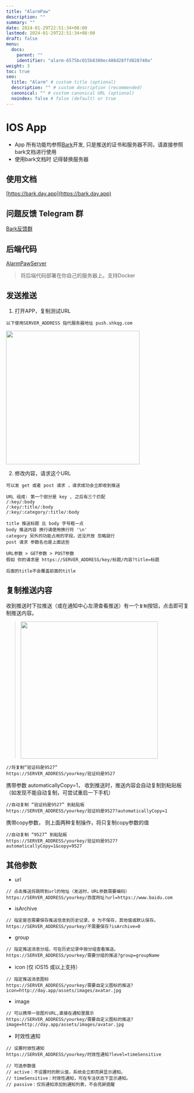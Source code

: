 ```yaml
---
title: "AlarmPaw"
description: ""
summary: ""
date: 2024-01-29T22:51:34+08:00
lastmod: 2024-01-29T22:51:34+08:00
draft: false
menu:
  docs:
    parent: ""
    identifier: "alarm-6575bc015b8380ec488d28ffd028740a"
weight: 3
toc: true
seo:
  title: "Alarm" # custom title (optional)
  description: "" # custom description (recommended)
  canonical: "" # custom canonical URL (optional)
  noindex: false # false (default) or true
---
```


# IOS App

* App 所有功能均参照[Bark](https://github.com/Finb/Bark)开发, 只是推送的证书和服务器不同，请直接参照bark文档进行使用
* 使用bark文档时 记得替换服务器

## 使用文档
[https://bark.day.app](https://bark.day.app)

## 问题反馈 Telegram 群
[Bark反馈群](https://t.me/joinchat/OsCbLzovUAE0YjY1)
## 后端代码 
[AlarmPawServer](https://github.com/tsaohe/AlarmPawServer)
>将后端代码部署在你自己的服务器上。支持Docker

## 发送推送
1. 打开APP，复制测试URL 
```
以下使用SERVER_ADDRESS 指代服务器地址 push.shkqg.com
```

<img src="https://wx4.sinaimg.cn/mw2000/003rYfqply1grd1meqrvcj60bi08zt9i02.jpg" width=365 />

2. 修改内容，请求这个URL
```
可以发 get 或者 post 请求 ，请求成功会立即收到推送 

URL 组成: 第一个部分是 key , 之后有三个匹配 
/:key/:body 
/:key/:title/:body 
/:key/:category/:title/:body 

title 推送标题 比 body 字号粗一点 
body 推送内容 换行请使用换行符 '\n'
category 另外的功能占用的字段，还没开放 忽略就行 
post 请求 参数名也是上面这些

URL参数 > GET参数 > POST参数
假如 你的请求是 https://SERVER_ADDRESS/key/标题/内容?title=标题

后面的title不会覆盖前面的title

```

## 复制推送内容
收到推送时下拉推送（或在通知中心左滑查看推送）有一个`复制`按钮，点击即可复制推送内容。

> <img src="http://wx4.sinaimg.cn/mw690/0060lm7Tly1g0btjhgimij30ku0a60v1.jpg" width=375 />

```
//将复制“验证码是9527”
https://SERVER_ADDRESS/yourkey/验证码是9527
```

携带参数 automaticallyCopy=1， 收到推送时，推送内容会自动复制到粘贴板（如发现不能自动复制，可尝试重启一下手机）
```
//自动复制 “验证码是9527” 到粘贴板
https://SERVER_ADDRESS/yourkey/验证码是9527?automaticallyCopy=1 
```


携带copy参数， 则上面两种复制操作，将只复制copy参数的值
```
//自动复制 “9527” 到粘贴板
https://SERVER_ADDRESS/yourkey/验证码是9527?automaticallyCopy=1&copy=9527

```

## 其他参数

* url
```
// 点击推送将跳转到url的地址（发送时，URL参数需要编码）
https://SERVER_ADDRESS/yourkey/百度网址?url=https://www.baidu.com 
```
* isArchive
```
// 指定是否需要保存推送信息到历史记录，0 为不保存，其他值或默认保存。
https://SERVER_ADDRESS/yourkey/不需要保存?isArchive=0
```
* group
```
// 指定推送消息分组，可在历史记录中按分组查看推送。
https://SERVER_ADDRESS/yourkey/需要分组的推送?group=groupName
```
* icon (仅 iOS15 或以上支持）
```
// 指定推送消息图标
https://SERVER_ADDRESS/yourkey/需要自定义图标的推送?icon=http://day.app/assets/images/avatar.jpg

```
* image 
```
// 可以携带一张图片URL,直接在通知里展示
https://SERVER_ADDRESS/yourkey/需要自定义图标的推送?image=http://day.app/assets/images/avatar.jpg
```
* 时效性通知
```
// 设置时效性通知
https://SERVER_ADDRESS/yourkey/时效性通知?level=timeSensitive

// 可选参数值
// active：不设置时的默认值，系统会立即亮屏显示通知。
// timeSensitive：时效性通知，可在专注状态下显示通知。
// passive：仅将通知添加到通知列表，不会亮屏提醒
```
